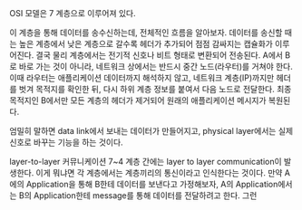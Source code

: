 OSI 모델은 7 계층으로 이루어져 있다. 

이 계층을 통해 데이터를 송수신하는데, 전체적인 흐름을 알아보자.
데이터를 송신할 때는 높은 계층에서 낮은 계층으로 갈수록 헤더가 추가되어 점점 감싸지는 캡슐화가 이루어진다. 결국 물리 계층에서는 전기적 신호나 비트 형태로 변환되어 전송된다. A에서 B로 바로 가는 것이 아니라, 네트워크 상에서는 반드시 중간 노드(라우터)를 거쳐야 한다. 이때 라우터는 애플리케이션 데이터까지 해석하지 않고, 네트워크 계층(IP)까지만 헤더를 벗겨 목적지를 확인한 뒤, 다시 하위 계층 정보를 붙여서 다음 노드로 전달한다. 최종 목적지인 B에서만 모든 계층의 헤더가 제거되어 원래의 애플리케이션 메시지가 복원된다.

엄밀히 말하면 data link에서 보내는 데이터가 만들어지고, physical layer에서는 실제 신호로 바꾸는 기능을 하는 것이다. 

layer-to-layer 커뮤니케이션
7~4 계층 간에는 layer to layer communication이 발생한다. 이게 뭐냐면 각 계층에서는 계층끼리의 통신이라고 인식한다는 것이다. 만약 A에의 Application을 통해 B한테 데이터를 보낸다고 가정해보자, A의 Application에서는 B의 Application한테 message를 통해 데이터를 전달하려고 한다. 그런